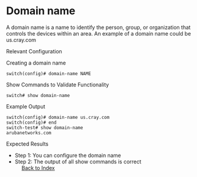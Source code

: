 # Domain name 

A domain name is a name to identify the person, group, or organization that controls the devices within an area. An example of a domain name could be us.cray.com 

Relevant Configuration 

Creating a domain name 

```
switch(config)# domain-name NAME
```

Show Commands to Validate Functionality 

```
switch# show domain-name
```

Example Output 

```
switch(config)# domain-name us.cray.com
switch(config)# end
switch-test# show domain-name
arubanetworks.com
```

Expected Results 

* Step 1: You can configure the domain name
* Step 2: The output of all show commands is correct  
 
[Back to Index](#index)
